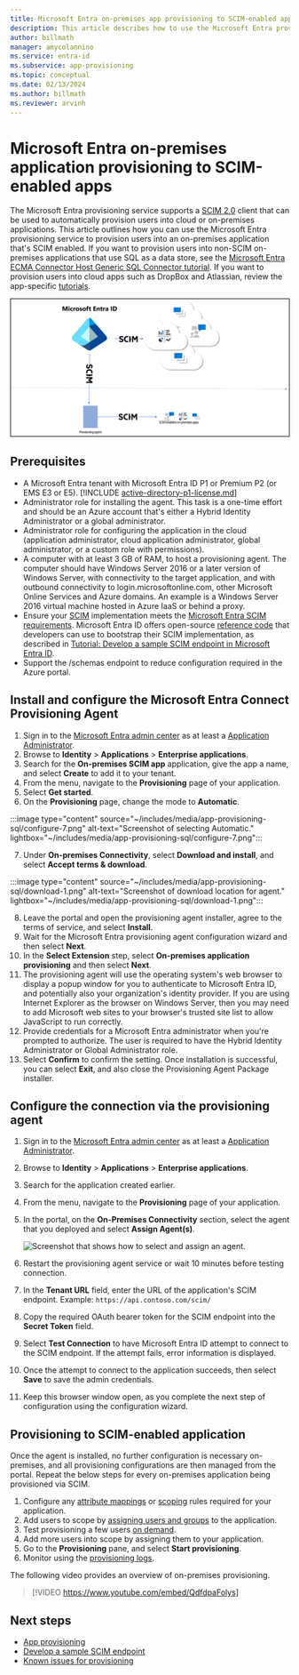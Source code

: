 ```yaml
---
title: Microsoft Entra on-premises app provisioning to SCIM-enabled apps
description: This article describes how to use the Microsoft Entra provisioning service to provision users into an on-premises app that's SCIM enabled.
author: billmath
manager: amycolannino
ms.service: entra-id
ms.subservice: app-provisioning
ms.topic: conceptual
ms.date: 02/13/2024
ms.author: billmath
ms.reviewer: arvinh
---
```


# Microsoft Entra on-premises application provisioning to SCIM-enabled apps

The Microsoft Entra provisioning service supports a [SCIM 2.0](https://techcommunity.microsoft.com/t5/security-compliance-and-identity/provisioning-with-scim-getting-started/ba-p/880010) client that can be used to automatically provision users into cloud or on-premises applications. This article outlines how you can use the Microsoft Entra provisioning service to provision users into an on-premises application that's SCIM enabled. If you want to provision users into non-SCIM on-premises applications that use SQL as a data store, see the [Microsoft Entra ECMA Connector Host Generic SQL Connector tutorial](tutorial-ecma-sql-connector.md). If you want to provision users into cloud apps such as DropBox and Atlassian, review the app-specific [tutorials](~/identity/saas-apps/tutorial-list.md).

![Diagram that shows SCIM architecture.](./media/on-premises-scim-provisioning/scim-4.png)

## Prerequisites
- A Microsoft Entra tenant with Microsoft Entra ID P1 or Premium P2 (or EMS E3 or E5). [!INCLUDE [active-directory-p1-license.md](~/includes/entra-p1-license.md)]
- Administrator role for installing the agent. This task is a one-time effort and should be an Azure account that's either a Hybrid Identity Administrator or a global administrator. 
- Administrator role for configuring the application in the cloud (application administrator, cloud application administrator, global administrator, or a custom role with permissions).
- A computer with at least 3 GB of RAM, to host a provisioning agent. The computer should have Windows Server 2016 or a later version of Windows Server, with connectivity to the target application, and with outbound connectivity to login.microsoftonline.com, other Microsoft Online Services and Azure domains. An example is a Windows Server 2016 virtual machine hosted in Azure IaaS or behind a proxy.
- Ensure your [SCIM](https://techcommunity.microsoft.com/t5/security-compliance-and-identity/provisioning-with-scim-getting-started/ba-p/880010) implementation meets the [Microsoft Entra SCIM requirements](use-scim-to-provision-users-and-groups.md).  Microsoft Entra ID offers open-source [reference code](https://github.com/AzureAD/SCIMReferenceCode/wiki) that developers can use to bootstrap their SCIM implementation, as described in [Tutorial: Develop a sample SCIM endpoint in Microsoft Entra ID](use-scim-to-build-users-and-groups-endpoints.md).
- Support the /schemas endpoint to reduce configuration required in the Azure portal.

<a name='download-install-and-configure-the-azure-ad-connect-provisioning-agent-package'></a>

## Install and configure the Microsoft Entra Connect Provisioning Agent

 1. Sign in to the [Microsoft Entra admin center](https://entra.microsoft.com) as at least a [Application Administrator](~/identity/role-based-access-control/permissions-reference.md#application-administrator).
 2. Browse to **Identity** > **Applications** > **Enterprise applications**.
 3. Search for the **On-premises SCIM app** application, give the app a name, and select **Create** to add it to your tenant.
 4. From the menu, navigate to the **Provisioning** page of your application.
 5. Select **Get started**.
 6. On the **Provisioning** page, change the mode to **Automatic**.

 :::image type="content" source="~/includes/media/app-provisioning-sql/configure-7.png" alt-text="Screenshot of selecting Automatic." lightbox="~/includes/media/app-provisioning-sql/configure-7.png":::

 7. Under **On-premises Connectivity**, select **Download and install**, and select **Accept terms & download**.

 :::image type="content" source="~/includes/media/app-provisioning-sql/download-1.png" alt-text="Screenshot of download location for agent." lightbox="~/includes/media/app-provisioning-sql/download-1.png":::

 8. Leave the portal and open the provisioning agent installer, agree to the terms of service, and select **Install**.
 9. Wait for the Microsoft Entra provisioning agent configuration wizard and then select **Next**.
 10. In the **Select Extension** step, select **On-premises application provisioning** and then select **Next**.    
 11. The provisioning agent will use the operating system's web browser to display a popup window for you to authenticate to Microsoft Entra ID, and potentially also your organization's identity provider.  If you are using Internet Explorer as the browser on Windows Server, then you may need to add Microsoft web sites to your browser's trusted site list to allow JavaScript to run correctly.
 12. Provide credentials for a Microsoft Entra administrator when you're prompted to authorize. The user is required to have the Hybrid Identity Administrator or Global Administrator role.
 13. Select **Confirm** to confirm the setting. Once installation is successful, you can select **Exit**, and also close the Provisioning Agent Package installer.


## Configure the connection via the provisioning agent

 1. Sign in to the [Microsoft Entra admin center](https://entra.microsoft.com) as at least a [Application Administrator](~/identity/role-based-access-control/permissions-reference.md#application-administrator).
 2. Browse to **Identity** > **Applications** > **Enterprise applications**.
 3. Search for the application created earlier.
 4. From the menu, navigate to the **Provisioning** page of your application.

 1. In the portal, on the **On-Premises Connectivity** section, select the agent that you deployed and select **Assign Agent(s)**.

      ![Screenshot that shows how to select and assign an agent.](~/includes/media/app-provisioning-sql/configure-7a.png)

 1. Restart the provisioning agent service or wait 10 minutes before testing connection.

 1. In the **Tenant URL** field, enter the URL of the application's SCIM endpoint. Example: `https://api.contoso.com/scim/`

 1. Copy the required OAuth bearer token for the SCIM endpoint into the  **Secret Token** field.

 1. Select **Test Connection** to have Microsoft Entra ID attempt to connect to the SCIM endpoint. If the attempt fails, error information is displayed. 
 
 1. Once the attempt to connect to the application succeeds, then select **Save** to save the admin credentials.

 2. Keep this browser window open, as you complete the next step of configuration using the configuration wizard.

 
## Provisioning to SCIM-enabled application
Once the agent is installed, no further configuration is necessary on-premises, and all provisioning configurations are then managed from the portal. Repeat the below steps for every on-premises application being provisioned via SCIM.

1. Configure any [attribute mappings](customize-application-attributes.md) or [scoping](define-conditional-rules-for-provisioning-user-accounts.md) rules required for your application.
1. Add users to scope by [assigning users and groups](~/identity/enterprise-apps/add-application-portal-assign-users.md) to the application.
1. Test provisioning a few users [on demand](provision-on-demand.md).
1. Add more users into scope by assigning them to your application.
1. Go to the **Provisioning** pane, and select **Start provisioning**.
1. Monitor using the [provisioning logs](~/identity/monitoring-health/concept-provisioning-logs.md).

The following video provides an overview of on-premises provisioning.

> [!VIDEO https://www.youtube.com/embed/QdfdpaFolys]

## Next steps

- [App provisioning](user-provisioning.md)
- [Develop a sample SCIM endpoint](use-scim-to-build-users-and-groups-endpoints.md)
- [Known issues for provisioning](known-issues.md)
